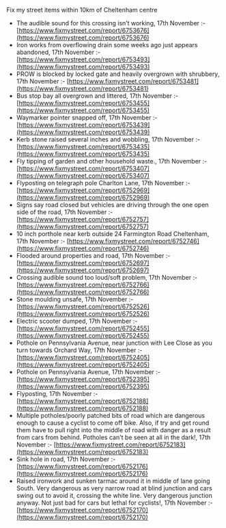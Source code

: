 Fix my street items within 10km of Cheltenham centre

<!-- fix_marker starts -->

- The audible sound for this crossing isn’t working, 17th November :- [https://www.fixmystreet.com/report/6753676](https://www.fixmystreet.com/report/6753676)
- Iron works from overflowing drain some weeks ago just appears abandoned, 17th November :- [https://www.fixmystreet.com/report/6753493](https://www.fixmystreet.com/report/6753493)
- PROW is blocked by locked gate and heavily overgrown with shrubbery, 17th November :- [https://www.fixmystreet.com/report/6753481](https://www.fixmystreet.com/report/6753481)
- Bus stop bay all overgrown and littered, 17th November :- [https://www.fixmystreet.com/report/6753455](https://www.fixmystreet.com/report/6753455)
- Waymarker pointer snapped off, 17th November :- [https://www.fixmystreet.com/report/6753439](https://www.fixmystreet.com/report/6753439)
- Kerb stone raised several inches and wobbling, 17th November :- [https://www.fixmystreet.com/report/6753435](https://www.fixmystreet.com/report/6753435)
- Fly tipping of garden and other household waste., 17th November :- [https://www.fixmystreet.com/report/6753407](https://www.fixmystreet.com/report/6753407)
- Flyposting on telegraph pole Charlton Lane, 17th November :- [https://www.fixmystreet.com/report/6752969](https://www.fixmystreet.com/report/6752969)
- Signs say road closed but vehicles are driving through the one open side of the road, 17th November :- [https://www.fixmystreet.com/report/6752757](https://www.fixmystreet.com/report/6752757)
- 10 inch porthole near kerb outside 24 Farmington Road Cheltenham, 17th November :- [https://www.fixmystreet.com/report/6752746](https://www.fixmystreet.com/report/6752746)
- Flooded around properties and road, 17th November :- [https://www.fixmystreet.com/report/6752697](https://www.fixmystreet.com/report/6752697)
- Crossing audible sound too loud/soft problem, 17th November :- [https://www.fixmystreet.com/report/6752766](https://www.fixmystreet.com/report/6752766)
- Stone moulding unsafe, 17th November :- [https://www.fixmystreet.com/report/6752526](https://www.fixmystreet.com/report/6752526)
- Electric scooter dumped, 17th November :- [https://www.fixmystreet.com/report/6752455](https://www.fixmystreet.com/report/6752455)
- Pothole on Pennsylvania Avenue, near junction with Lee Close as you turn towards Orchard Way, 17th November :- [https://www.fixmystreet.com/report/6752405](https://www.fixmystreet.com/report/6752405)
- Pothole on Pennsylvania Avenue, 17th November :- [https://www.fixmystreet.com/report/6752395](https://www.fixmystreet.com/report/6752395)
- Flyposting, 17th November :- [https://www.fixmystreet.com/report/6752188](https://www.fixmystreet.com/report/6752188)
- Multiple potholes/poorly patched bits of road which are dangerous enough to cause a cyclist to come off bike. Also, if try and get round them have to pull right into the middle of road with danger as a result from cars from behind. Potholes can't be seen at all in the dark!, 17th November :- [https://www.fixmystreet.com/report/6752183](https://www.fixmystreet.com/report/6752183)
- Sink hole in road, 17th November :- [https://www.fixmystreet.com/report/6752176](https://www.fixmystreet.com/report/6752176)
- Raised ironwork and sunken tarmac around it in middle of lane going South. Very dangerous as very narrow road at blind junction and cars swing out to avoid it, crossing the white line. Very dangerous junction anyway. Not just bad for cars but lethal for cyclists!, 17th November :- [https://www.fixmystreet.com/report/6752170](https://www.fixmystreet.com/report/6752170)

<!-- fix_marker ends -->